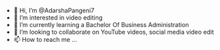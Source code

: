 - 👋 Hi, I’m @AdarshaPangeni7
- 👀 I’m interested in video editing
- 🌱 I’m currently learning a Bachelor Of Business Administration
- 💞️ I’m looking to collaborate on YouTube videos, social media video edit
- 📫 How to reach me ...

<!---
AdarshaPangeni7/AdarshaPangeni7 is a ✨ special ✨ repository because its `README.md` (this file) appears on your GitHub profile.
You can click the Preview link to take a look at your changes.
--->
